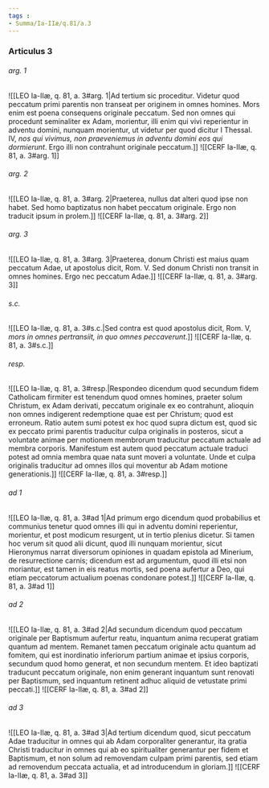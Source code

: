 ```yaml
---
tags : 
- Summa/Ia-IIæ/q.81/a.3
---
```


### Articulus 3

###### arg. 1
![[LEO Ia-IIæ, q. 81, a. 3#arg. 1|Ad tertium sic proceditur. Videtur quod peccatum primi parentis non transeat per originem in omnes homines. Mors enim est poena consequens originale peccatum. Sed non omnes qui procedunt seminaliter ex Adam, morientur, illi enim qui vivi reperientur in adventu domini, nunquam morientur, ut videtur per quod dicitur I Thessal. IV, *nos qui vivimus, non praeveniemus in adventu domini eos qui dormierunt*. Ergo illi non contrahunt originale peccatum.]]
![[CERF Ia-IIæ, q. 81, a. 3#arg. 1]]

###### arg. 2
![[LEO Ia-IIæ, q. 81, a. 3#arg. 2|Praeterea, nullus dat alteri quod ipse non habet. Sed homo baptizatus non habet peccatum originale. Ergo non traducit ipsum in prolem.]]
![[CERF Ia-IIæ, q. 81, a. 3#arg. 2]]

###### arg. 3
![[LEO Ia-IIæ, q. 81, a. 3#arg. 3|Praeterea, donum Christi est maius quam peccatum Adae, ut apostolus dicit, Rom. V. Sed donum Christi non transit in omnes homines. Ergo nec peccatum Adae.]]
![[CERF Ia-IIæ, q. 81, a. 3#arg. 3]]

###### s.c.
![[LEO Ia-IIæ, q. 81, a. 3#s.c.|Sed contra est quod apostolus dicit, Rom. V, *mors in omnes pertransiit, in quo omnes peccaverunt*.]]
![[CERF Ia-IIæ, q. 81, a. 3#s.c.]]

###### resp.
![[LEO Ia-IIæ, q. 81, a. 3#resp.|Respondeo dicendum quod secundum fidem Catholicam firmiter est tenendum quod omnes homines, praeter solum Christum, ex Adam derivati, peccatum originale ex eo contrahunt, alioquin non omnes indigerent redemptione quae est per Christum; quod est erroneum. Ratio autem sumi potest ex hoc quod supra dictum est, quod sic ex peccato primi parentis traducitur culpa originalis in posteros, sicut a voluntate animae per motionem membrorum traducitur peccatum actuale ad membra corporis. Manifestum est autem quod peccatum actuale traduci potest ad omnia membra quae nata sunt moveri a voluntate. Unde et culpa originalis traducitur ad omnes illos qui moventur ab Adam motione generationis.]]
![[CERF Ia-IIæ, q. 81, a. 3#resp.]]

###### ad 1
![[LEO Ia-IIæ, q. 81, a. 3#ad 1|Ad primum ergo dicendum quod probabilius et communius tenetur quod omnes illi qui in adventu domini reperientur, morientur, et post modicum resurgent, ut in tertio plenius dicetur. Si tamen hoc verum sit quod alii dicunt, quod illi nunquam morientur, sicut Hieronymus narrat diversorum opiniones in quadam epistola ad Minerium, de resurrectione carnis; dicendum est ad argumentum, quod illi etsi non moriantur, est tamen in eis reatus mortis, sed poena aufertur a Deo, qui etiam peccatorum actualium poenas condonare potest.]]
![[CERF Ia-IIæ, q. 81, a. 3#ad 1]]

###### ad 2
![[LEO Ia-IIæ, q. 81, a. 3#ad 2|Ad secundum dicendum quod peccatum originale per Baptismum aufertur reatu, inquantum anima recuperat gratiam quantum ad mentem. Remanet tamen peccatum originale actu quantum ad fomitem, qui est inordinatio inferiorum partium animae et ipsius corporis, secundum quod homo generat, et non secundum mentem. Et ideo baptizati traducunt peccatum originale, non enim generant inquantum sunt renovati per Baptismum, sed inquantum retinent adhuc aliquid de vetustate primi peccati.]]
![[CERF Ia-IIæ, q. 81, a. 3#ad 2]]

###### ad 3
![[LEO Ia-IIæ, q. 81, a. 3#ad 3|Ad tertium dicendum quod, sicut peccatum Adae traducitur in omnes qui ab Adam corporaliter generantur, ita gratia Christi traducitur in omnes qui ab eo spiritualiter generantur per fidem et Baptismum, et non solum ad removendam culpam primi parentis, sed etiam ad removendum peccata actualia, et ad introducendum in gloriam.]]
![[CERF Ia-IIæ, q. 81, a. 3#ad 3]]


